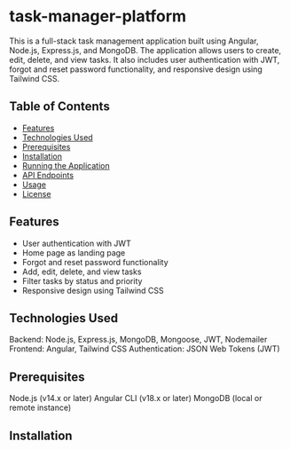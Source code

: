 # task-manager-platform

This is a full-stack task management application built using Angular, Node.js, Express.js, and MongoDB. The application allows users to create, edit, delete, and view tasks. It also includes user authentication with JWT, forgot and reset password functionality, and responsive design using Tailwind CSS.

## Table of Contents

- [Features](#features)
- [Technologies Used](#technologiesused)
- [Prerequisites](#prerequisites)
- [Installation](#installation)
- [Running the Application](#runningtheapplication)
- [API Endpoints](#apiendpoints)
- [Usage](#usage)
- [License](#license)

## Features

- User authentication with JWT
- Home page as landing page
- Forgot and reset password functionality
- Add, edit, delete, and view tasks
- Filter tasks by status and priority
- Responsive design using Tailwind CSS

## Technologies Used

Backend: Node.js, Express.js, MongoDB, Mongoose, JWT, Nodemailer
Frontend: Angular, Tailwind CSS
Authentication: JSON Web Tokens (JWT)

## Prerequisites

Node.js (v14.x or later)
Angular CLI (v18.x or later)
MongoDB (local or remote instance)

## Installation



